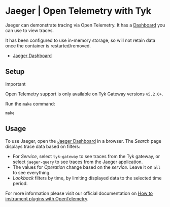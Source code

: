 # Jaeger | Open Telemetry with Tyk
Jaeger can demonstrate tracing via Open Telemetry. It has a [Dashboard](http://localhost:16686/) you can use to view traces.

It has been configured to use in-memory storage, so will not retain data once the container is restarted/removed.

- [Jaeger Dashboard](http://localhost:16686/)

## Setup
> [!IMPORTANT]
> Open Telemetry support is only available on Tyk Gateway versions `v5.2.0+`.

Run the `make` command:

```
make
```

## Usage 

To use Jaeger, open the [Jaeger Dashboard](http://localhost:16686/) in a browser. The *Search* page displays trace data based on filters:

- For *Service*, select `tyk-gateway` to see traces from the Tyk gateway, or select `jaeger-query` to see traces from the Jaeger application.
- The values for *Operation* change based on the *service*. Leave it on `all` to see everything.
- *Lookback* filters by time, by limiting displayed data to the selected time period. 

For more information please visit our official documentation on [How to instrument plugins with OpenTelemetry](https://tyk.io/docs/product-stack/tyk-gateway/advanced-configurations/plugins/otel-plugins/).
